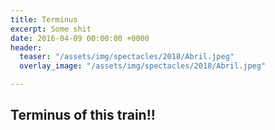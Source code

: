 ```yaml
---
title: Terminus
excerpt: Some shit
date: 2016-04-09 00:00:00 +0000
header:
  teaser: "/assets/img/spectacles/2018/Abril.jpeg"
  overlay_image: "/assets/img/spectacles/2018/Abril.jpeg"

---
```

## Terminus of this train!!